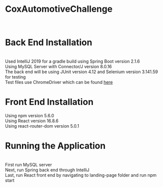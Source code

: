 # CoxAutomotiveChallenge
<br>

<h1>Back End Installation</h1>
<br>
Used IntelliJ 2019 for a gradle build using Spring Boot version 2.1.6
<br>
Using MySQL Server with Connector/J version 8.0.16
<br>
The back end will be using JUnit version 4.12 and Selenium version 3.141.59 for testing
<br>
Test files use ChromeDriver which can be found <a href="http://chromedriver.chromium.org/downloads">here</a>
<br>

<h1>Front End Installation</h1>
Using npm version 5.6.0
<br>
Using React version 16.8.6
<br>
Using react-router-dom version 5.0.1

<h1>Running the Application</h1>
<br>
First run MySQL server
<br>
Next, run Spring back end through IntelliJ
<br>
Last, run React front end by navigating to landing-page folder and run npm start